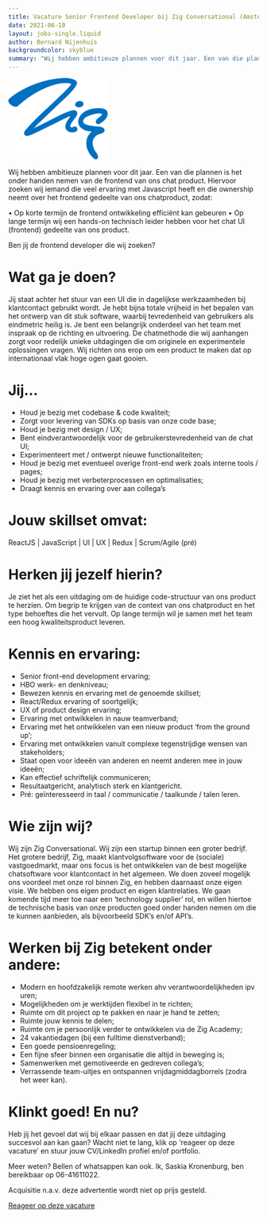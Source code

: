 ```yaml
---
title: Vacature Senior Frontend Developer bij Zig Conversational (Amsterdam/Huizen/Amersfoort)
date: 2021-06-10
layout: jobs-single.liquid
author: Bernard Nijenhuis
backgroundcolor: skyblue
summary: "Wij hebben ambitieuze plannen voor dit jaar. Een van die plannen is het onder handen nemen van de frontend van ons chat product. Hiervoor zoeken wij iemand die veel ervaring met Javascript heeft en die ownership neemt over het frontend gedeelte van ons chatproduct."
---
```


![[Zig](https://zig.nl/)](/_img/werkgevers/zig.png)

Wij hebben ambitieuze plannen voor dit jaar. Een van die plannen is het onder handen nemen van de frontend van ons chat product. Hiervoor zoeken wij iemand die veel ervaring met Javascript heeft en die ownership neemt over het frontend gedeelte van ons chatproduct, zodat:

• Op korte termijn de frontend ontwikkeling efficiënt kan gebeuren
• Op lange termijn wij een hands-on technisch leider hebben voor het chat UI (frontend) gedeelte van ons product.

Ben jij de frontend developer die wij zoeken?

# Wat ga je doen?

Jij staat achter het stuur van een UI die in dagelijkse werkzaamheden bij klantcontact gebruikt wordt. Je hebt bijna totale vrijheid in het bepalen van het ontwerp van dit stuk software, waarbij tevredenheid van gebruikers als eindmetric heilig is. Je bent een belangrijk onderdeel van het team met inspraak op de richting en uitvoering. De chatmethode die wij aanhangen zorgt voor redelijk unieke uitdagingen die om originele en experimentele oplossingen vragen. Wij richten ons erop om een product te maken dat op internationaal vlak hoge ogen gaat gooien.

# Jij…

- Houd je bezig met codebase & code kwaliteit;
- Zorgt voor levering van SDKs op basis van onze code base;
- Houd je bezig met design / UX;
- Bent eindverantwoordelijk voor de gebruikerstevredenheid van de chat UI;
- Experimenteert met / ontwerpt nieuwe functionaliteiten;
- Houd je bezig met eventueel overige front-end werk zoals interne tools / pages;
- Houd je bezig met verbeterprocessen en optimalisaties;
- Draagt kennis en ervaring over aan collega’s

# Jouw skillset omvat:

ReactJS | JavaScript | UI | UX | Redux | Scrum/Agile (pré)

# Herken jij jezelf hierin?

Je ziet het als een uitdaging om de huidige code-structuur van ons product te herzien. Om begrip te krijgen van de context van ons chatproduct en het type behoeftes die het vervult. Op lange termijn wil je samen met het team een hoog kwaliteitsproduct leveren.

# Kennis en ervaring:

- Senior front-end development ervaring;
- HBO werk- en denkniveau;
- Bewezen kennis en ervaring met de genoemde skillset;
- React/Redux ervaring of soortgelijk;
- UX of product design ervaring;
- Ervaring met ontwikkelen in nauw teamverband;
- Ervaring met het ontwikkelen van een nieuw product ‘from the ground up’;
- Ervaring met ontwikkelen vanuit complexe tegenstrijdige wensen van stakeholders;
- Staat open voor ideeën van anderen en neemt anderen mee in jouw ideeën;
- Kan effectief schriftelijk communiceren;
- Resultaatgericht, analytisch sterk en klantgericht.
- Pré: geïnteresseerd in taal / communicatie / taalkunde / talen leren.

# Wie zijn wij?

Wij zijn Zig Conversational. Wij zijn een startup binnen een groter bedrijf. Het grotere bedrijf, Zig, maakt klantvolgsoftware voor de (sociale) vastgoedmarkt, maar ons focus is het ontwikkelen van de best mogelijke chatsoftware voor klantcontact in het algemeen. We doen zoveel mogelijk ons voordeel met onze rol binnen Zig, en hebben daarnaast onze eigen visie. We hebben ons eigen product en eigen klantrelaties. We gaan komende tijd meer toe naar een ‘technology supplier’ rol, en willen hiertoe de technische basis van onze producten goed onder handen nemen om die te kunnen aanbieden, als bijvoorbeeld SDK’s en/of API’s.

# Werken bij Zig betekent onder andere:

- Modern en hoofdzakelijk remote werken ahv verantwoordelijkheden ipv uren;
- Mogelijkheden om je werktijden flexibel in te richten;
- Ruimte om dit project op te pakken en naar je hand te zetten;
- Ruimte jouw kennis te delen;
- Ruimte om je persoonlijk verder te ontwikkelen via de Zig Academy;
- 24 vakantiedagen (bij een fulltime dienstverband);
- Een goede pensioenregeling;
- Een fijne sfeer binnen een organisatie die altijd in beweging is;
- Samenwerken met gemotiveerde en gedreven collega’s;
- Verrassende team-uitjes en ontspannen vrijdagmiddagborrels (zodra het weer kan).

# Klinkt goed! En nu?

Heb jij het gevoel dat wij bij elkaar passen en dat jij deze uitdaging succesvol aan kan gaan? Wacht niet te lang, klik op ‘reageer op deze vacature’ en stuur jouw CV/LinkedIn profiel en/of portfolio.

Meer weten? Bellen of whatsappen kan ook. Ik, Saskia Kronenburg, ben bereikbaar op 06-41611022.

Acquisitie n.a.v. deze advertentie wordt niet op prijs gesteld.

[Reageer op deze vacature](https://werkenbijzig.nl/2021/05/10/senior-frontend-developer/)

